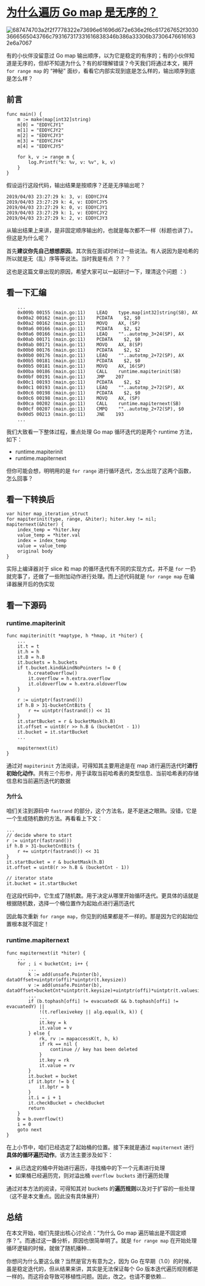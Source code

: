 # [为什么遍历 Go map 是无序的？](https://segmentfault.com/a/1190000018782278)

![687474703a2f2f7778322e73696e61696d672e636e2f6c617267652f30303666565043766c793167317331616838346b386a33306b373064766161632e6a7067](../img/687474703a2f2f7778322e73696e61696d672e636e2f6c617267652f30303666565043766c793167317331616838346b386a33306b373064766161632e6a7067.jpeg)

有的小伙伴没留意过 Go map 输出顺序，以为它是稳定的有序的；有的小伙伴知道是无序的，但却不知道为什么？有的却理解错误？今天我们将通过本文，揭开 `for range map` 的 “神秘” 面纱，看看它内部实现到底是怎么样的，输出顺序到底是怎么样？

## 前言

```
func main() {
    m := make(map[int32]string)
    m[0] = "EDDYCJY1"
    m[1] = "EDDYCJY2"
    m[2] = "EDDYCJY3"
    m[3] = "EDDYCJY4"
    m[4] = "EDDYCJY5"

    for k, v := range m {
        log.Printf("k: %v, v: %v", k, v)
    }
}
```

假设运行这段代码，输出结果是按顺序？还是无序输出呢？

```
2019/04/03 23:27:29 k: 3, v: EDDYCJY4
2019/04/03 23:27:29 k: 4, v: EDDYCJY5
2019/04/03 23:27:29 k: 0, v: EDDYCJY1
2019/04/03 23:27:29 k: 1, v: EDDYCJY2
2019/04/03 23:27:29 k: 2, v: EDDYCJY3
```

从输出结果上来讲，是非固定顺序输出的，也就是每次都不一样（标题也讲了）。但这是为什么呢？

首先**建议你先自己想想原因**。其次我在面试时听过一些说法。有人说因为是哈希的所以就是无（乱）序等等说法。当时我是有点 ？？？

这也是这篇文章出现的原因，希望大家可以一起研讨一下，理清这个问题 ：）

## 看一下汇编

```
    ...
    0x009b 00155 (main.go:11)    LEAQ    type.map[int32]string(SB), AX
    0x00a2 00162 (main.go:11)    PCDATA    $2, $0
    0x00a2 00162 (main.go:11)    MOVQ    AX, (SP)
    0x00a6 00166 (main.go:11)    PCDATA    $2, $2
    0x00a6 00166 (main.go:11)    LEAQ    ""..autotmp_3+24(SP), AX
    0x00ab 00171 (main.go:11)    PCDATA    $2, $0
    0x00ab 00171 (main.go:11)    MOVQ    AX, 8(SP)
    0x00b0 00176 (main.go:11)    PCDATA    $2, $2
    0x00b0 00176 (main.go:11)    LEAQ    ""..autotmp_2+72(SP), AX
    0x00b5 00181 (main.go:11)    PCDATA    $2, $0
    0x00b5 00181 (main.go:11)    MOVQ    AX, 16(SP)
    0x00ba 00186 (main.go:11)    CALL    runtime.mapiterinit(SB)
    0x00bf 00191 (main.go:11)    JMP    207
    0x00c1 00193 (main.go:11)    PCDATA    $2, $2
    0x00c1 00193 (main.go:11)    LEAQ    ""..autotmp_2+72(SP), AX
    0x00c6 00198 (main.go:11)    PCDATA    $2, $0
    0x00c6 00198 (main.go:11)    MOVQ    AX, (SP)
    0x00ca 00202 (main.go:11)    CALL    runtime.mapiternext(SB)
    0x00cf 00207 (main.go:11)    CMPQ    ""..autotmp_2+72(SP), $0
    0x00d5 00213 (main.go:11)    JNE    193
    ...
```

我们大致看一下整体过程，重点处理 Go map 循环迭代的是两个 runtime 方法，如下：

- runtime.mapiterinit
- runtime.mapiternext

但你可能会想，明明用的是 `for range` 进行循环迭代，怎么出现了这两个函数，怎么回事？

## 看一下转换后

```
var hiter map_iteration_struct
for mapiterinit(type, range, &hiter); hiter.key != nil; mapiternext(&hiter) {
    index_temp = *hiter.key
    value_temp = *hiter.val
    index = index_temp
    value = value_temp
    original body
}
```

实际上编译器对于 slice 和 map 的循环迭代有不同的实现方式，并不是 `for` 一扔就完事了，还做了一些附加动作进行处理。而上述代码就是 `for range map` 在编译器展开后的伪实现

## 看一下源码

### runtime.mapiterinit

```
func mapiterinit(t *maptype, h *hmap, it *hiter) {
    ...
    it.t = t
    it.h = h
    it.B = h.B
    it.buckets = h.buckets
    if t.bucket.kind&kindNoPointers != 0 {
        h.createOverflow()
        it.overflow = h.extra.overflow
        it.oldoverflow = h.extra.oldoverflow
    }

    r := uintptr(fastrand())
    if h.B > 31-bucketCntBits {
        r += uintptr(fastrand()) << 31
    }
    it.startBucket = r & bucketMask(h.B)
    it.offset = uint8(r >> h.B & (bucketCnt - 1))
    it.bucket = it.startBucket
    ...

    mapiternext(it)
}
```

通过对 `mapiterinit` 方法阅读，可得知其主要用途是在 map 进行遍历迭代时**进行初始化动作**。共有三个形参，用于读取当前哈希表的类型信息、当前哈希表的存储信息和当前遍历迭代的数据

#### 为什么

咱们关注到源码中 `fastrand` 的部分，这个方法名，是不是迷之眼熟。没错，它是一个生成随机数的方法。再看看上下文：

```
...
// decide where to start
r := uintptr(fastrand())
if h.B > 31-bucketCntBits {
    r += uintptr(fastrand()) << 31
}
it.startBucket = r & bucketMask(h.B)
it.offset = uint8(r >> h.B & (bucketCnt - 1))

// iterator state
it.bucket = it.startBucket
```

在这段代码中，它生成了随机数。用于决定从哪里开始循环迭代。更具体的话就是根据随机数，选择一个桶位置作为起始点进行遍历迭代

因此每次重新 `for range map`，你见到的结果都是不一样的。那是因为它的起始位置根本就不固定！

### runtime.mapiternext

```
func mapiternext(it *hiter) {
    ...
    for ; i < bucketCnt; i++ {
        ...
        k := add(unsafe.Pointer(b), dataOffset+uintptr(offi)*uintptr(t.keysize))
        v := add(unsafe.Pointer(b), dataOffset+bucketCnt*uintptr(t.keysize)+uintptr(offi)*uintptr(t.valuesize))
        ...
        if (b.tophash[offi] != evacuatedX && b.tophash[offi] != evacuatedY) ||
            !(t.reflexivekey || alg.equal(k, k)) {
            ...
            it.key = k
            it.value = v
        } else {
            rk, rv := mapaccessK(t, h, k)
            if rk == nil {
                continue // key has been deleted
            }
            it.key = rk
            it.value = rv
        }
        it.bucket = bucket
        if it.bptr != b { 
            it.bptr = b
        }
        it.i = i + 1
        it.checkBucket = checkBucket
        return
    }
    b = b.overflow(t)
    i = 0
    goto next
}
```

在上小节中，咱们已经选定了起始桶的位置。接下来就是通过 `mapiternext` 进行**具体的循环遍历动作**。该方法主要涉及如下：

- 从已选定的桶中开始进行遍历，寻找桶中的下一个元素进行处理
- 如果桶已经遍历完，则对溢出桶 `overflow buckets` 进行遍历处理

通过对本方法的阅读，可得知其对 buckets 的**遍历规则**以及对于扩容的一些处理（这不是本文重点。因此没有具体展开）

## 总结

在本文开始，咱们先提出核心讨论点：“为什么 Go map 遍历输出是不固定顺序？”。而通过这一番分析，原因也很简单明了。就是 `for range map` 在开始处理循环逻辑的时候，就做了随机播种...

你想问为什么要这么做？当然是官方有意为之，因为 Go 在早期（1.0）的时候，虽是稳定迭代的，但从结果来讲，其实是无法保证每个 Go 版本迭代遍历规则都是一样的。而这将会导致可移植性问题。因此，改之。也请不要依赖...